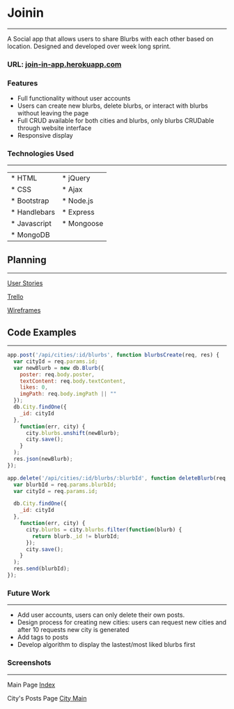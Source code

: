 # Joinin
___
A Social app that allows users to share Blurbs with each other based on location.
Designed and developed over week long sprint.

### URL: [join-in-app.herokuapp.com](https://join-in-app.herokuapp.com/)

### Features
* Full functionality without user accounts
* Users can create new blurbs, delete blurbs, or interact with blurbs without leaving the page
* Full CRUD available for both cities and blurbs, only blurbs CRUDable through website interface
* Responsive display

### Technologies Used
___
|                |             |
|----------------|-------------|
| * HTML         | * jQuery    |
| * CSS          | * Ajax      |
| * Bootstrap    | * Node.js   |
| * Handlebars   | * Express   |
| * Javascript   | * Mongoose  |
| * MongoDB      |             |

## Planning
___
[User Stories](https://docs.google.com/document/d/1bB7cZLRpcKMa4wOch1ewGnsfvHHRYO0FEFSNpPJChE8/edit?usp=sharing)

[Trello](https://trello.com/b/mpN5bIrC/joinin)

[Wireframes](https://drive.google.com/drive/folders/0B-akLkaoR5tFVXZ6di1qUG03Xzg?usp=sharing)

## Code Examples
___

```JavaScript
app.post('/api/cities/:id/blurbs', function blurbsCreate(req, res) {
  var cityId = req.params.id;
  var newBlurb = new db.Blurb({
    poster: req.body.poster,
    textContent: req.body.textContent,
    likes: 0,
    imgPath: req.body.imgPath || ""
  });
  db.City.findOne({
    _id: cityId
  },
    function(err, city) {
      city.blurbs.unshift(newBlurb);
      city.save();
    }
  );
  res.json(newBlurb);
});
```

```Javascript
app.delete('/api/cities/:id/blurbs/:blurbId', function deleteBlurb(req, res) {
  var blurbId = req.params.blurbId;
  var cityId = req.params.id;

  db.City.findOne({
    _id: cityId
  }, 
    function(err, city) {
      city.blurbs = city.blurbs.filter(function(blurb) {
        return blurb._id != blurbId;
      });
      city.save();
    }
  );
  res.send(blurbId);
});
```

### Future Work
___
* Add user accounts, users can only delete their own posts.
* Design process for creating new cities: users can request new cities and after 10 requests new city is generated
* Add tags to posts
* Develop algorithm to display the lastest/most liked blurbs first

### Screenshots
___
Main Page
[Index](http://i.imgur.com/vwuqST9.png)

City's Posts Page
[City Main](http://i.imgur.com/OSyV3UF.png)
